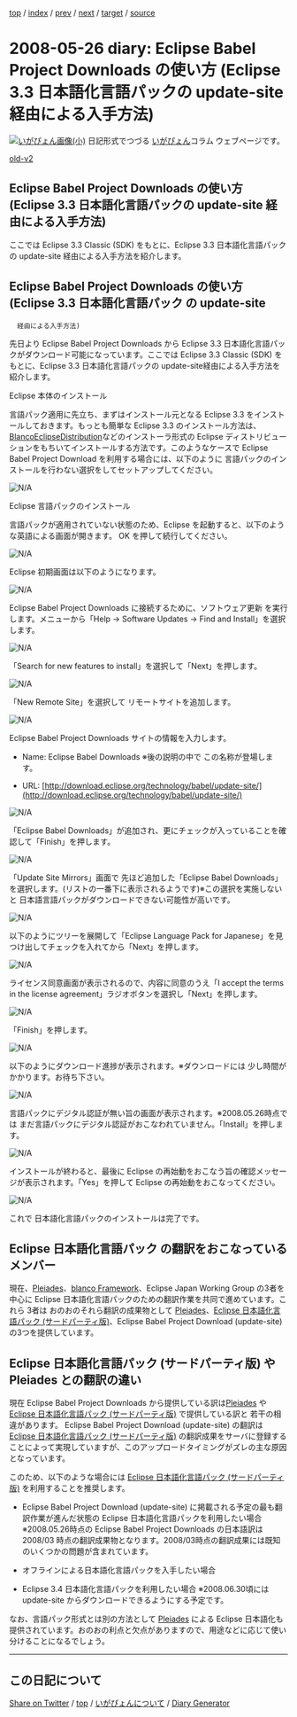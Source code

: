 [top](https://igapyon.github.io/diary/) 
 / [index](https://igapyon.github.io/diary/2008/index.html) 
 / [prev](https://igapyon.github.io/diary/2008/ig080522.html) 
 / [next](https://igapyon.github.io/diary/2008/ig080527.html) 
 / [target](https://igapyon.github.io/diary/2008/ig080526.html) 
 / [source](https://github.com/igapyon/diary/blob/gh-pages/2008/ig080526.html.src.md) 

2008-05-26 diary: Eclipse Babel Project Downloads の使い方 (Eclipse 3.3 日本語化言語パックの update-site 経由による入手方法)
=====================================================================================================
[![いがぴょん画像(小)](https://igapyon.github.io/diary/images/iga200306s.jpg "いがぴょん")](https://igapyon.github.io/diary/memo/memoigapyon.html) 日記形式でつづる [いがぴょん](https://igapyon.github.io/diary/memo/memoigapyon.html)コラム ウェブページです。

[old-v2](ig080526-orig.html)

## Eclipse Babel Project Downloads の使い方 (Eclipse 3.3 日本語化言語パックの update-site 経由による入手方法)

ここでは Eclipse 3.3 Classic (SDK) をもとに、Eclipse 3.3 日本語化言語パックの update-site 経由による入手方法を紹介します。


## Eclipse Babel Project Downloads の使い方 (Eclipse 3.3 日本語化言語パック の update-site
      経由による入手方法)

先日より Eclipse Babel Project Downloads から Eclipse 3.3 日本語化言語パックがダウンロード可能になっています。ここでは Eclipse 3.3 Classic (SDK) をもとに、Eclipse 3.3 日本語化言語パックの update-site経由による入手方法を紹介します。

Eclipse 本体のインストール

言語パック適用に先立ち、まずはインストール元となる Eclipse 3.3 をインストールしておきます。もっとも簡単な Eclipse 3.3 のインストール方法は、[BlancoEclipseDistribution](http://www.igapyon.jp/blanco/blancoeclipsedistribution.html)などのインストーラ形式の Eclipse ディストリビューションをもちいてインストールする方法です。このようなケースで Eclipse Babel Project Download を利用する場合には、以下のように 言語パックのインストールを行わない選択をしてセットアップしてください。

![N/A](http://www.igapyon.jp/igapyon/image/diary/2008/20080526EclipseBabelSetup001.png)

Eclipse 言語パックのインストール

言語パックが適用されていない状態のため、Eclipse を起動すると、以下のような英語による画面が開きます。
OK を押して続行してください。

![N/A](http://www.igapyon.jp/igapyon/image/diary/2008/20080526EclipseBabelSetup011.png)

Eclipse 初期画面は以下のようになります。

![N/A](http://www.igapyon.jp/igapyon/image/diary/2008/20080526EclipseBabelSetup012.png)

Eclipse Babel Project Downloads に接続するために、ソフトウェア更新 を実行します。メニューから「Help -> Software Updates -> Find and Install」を選択します。

![N/A](http://www.igapyon.jp/igapyon/image/diary/2008/20080526EclipseBabelSetup013.png)

「Search for new features to install」を選択して「Next」を押します。

![N/A](http://www.igapyon.jp/igapyon/image/diary/2008/20080526EclipseBabelSetup014.png)

「New Remote Site」を選択して リモートサイトを追加します。

![N/A](http://www.igapyon.jp/igapyon/image/diary/2008/20080526EclipseBabelSetup015.png)

Eclipse Babel Project Downloads サイトの情報を入力します。

* Name: Eclipse Babel Downloads
  ※後の説明の中で この名称が登場します。
  
* URL: [http://download.eclipse.org/technology/babel/update-site/](http://download.eclipse.org/technology/babel/update-site/)

![N/A](http://www.igapyon.jp/igapyon/image/diary/2008/20080526EclipseBabelSetup016.png)

「Eclipse Babel Downloads」が追加され、更にチェックが入っていることを確認して「Finish」を押します。

![N/A](http://www.igapyon.jp/igapyon/image/diary/2008/20080526EclipseBabelSetup017.png)

「Update Site Mirrors」画面で 先ほど追加した「Eclipse Babel Downloads」を選択します。(リストの一番下に表示されるようです)※この選択を実施しないと 日本語言語パックがダウンロードできない可能性が高いです。

![N/A](http://www.igapyon.jp/igapyon/image/diary/2008/20080526EclipseBabelSetup018.png)

以下のようにツリーを展開して「Eclipse Language Pack for Japanese」を見つけ出してチェックを入れてから「Next」を押します。

![N/A](http://www.igapyon.jp/igapyon/image/diary/2008/20080526EclipseBabelSetup019.png)

ライセンス同意画面が表示されるので、内容に同意のうえ「I accept the terms in the license agreement」ラジオボタンを選択し「Next」を押します。

![N/A](http://www.igapyon.jp/igapyon/image/diary/2008/20080526EclipseBabelSetup020.png)

「Finish」を押します。

![N/A](http://www.igapyon.jp/igapyon/image/diary/2008/20080526EclipseBabelSetup021.png)

以下のようにダウンロード進捗が表示されます。※ダウンロードには 少し時間がかかります。お待ち下さい。

![N/A](http://www.igapyon.jp/igapyon/image/diary/2008/20080526EclipseBabelSetup022.png)

言語パックにデジタル認証が無い旨の画面が表示されます。※2008.05.26時点では まだ言語パックにデジタル認証がおこなわれていません。「Install」を押します。

![N/A](http://www.igapyon.jp/igapyon/image/diary/2008/20080526EclipseBabelSetup023.png)

インストールが終わると、最後に Eclipse の再始動をおこなう旨の確認メッセージが表示されます。「Yes」を押して Eclipse の再始動をおこなってください。

![N/A](http://www.igapyon.jp/igapyon/image/diary/2008/20080526EclipseBabelSetup024.png)

これで 日本語化言語パックのインストールは完了です。

## Eclipse 日本語化言語パック の翻訳をおこなっているメンバー

現在、[Pleiades](http://mergedoc.sourceforge.jp/pleiades.html)、[blanco Framework](http://www.igapyon.jp/blanco/blanco.ja.html)、Eclipse Japan
Working Group の3者を中心に Eclipse 日本語化言語パックのための翻訳作業を共同で進めています。これら 3者は おのおのそれら翻訳の成果物として [Pleiades](http://mergedoc.sourceforge.jp/pleiades.html)、[Eclipse 日本語化言語パック (サードパーティ版)](http://www.igapyon.jp/blanco/nlpack/eclipse/)、Eclipse Babel Project Download (update-site) の3つを提供しています。

## Eclipse 日本語化言語パック (サードパーティ版) や Pleiades との翻訳の違い

現在 Eclipse Babel Project Downloads から提供している訳は[Pleiades](http://mergedoc.sourceforge.jp/pleiades.html) や[Eclipse 日本語化言語パック (サードパーティ版)](http://www.igapyon.jp/blanco/nlpack/eclipse/) で提供している訳と 若干の相違があります。
Eclipse Babel Project Download (update-site) の翻訳は [Eclipse 日本語化言語パック (サードパーティ版)](http://www.igapyon.jp/blanco/nlpack/eclipse/) の翻訳成果をサーバに登録することによって実現していますが、このアップロードタイミングがズレの主な原因となっています。

このため、以下のような場合には [Eclipse 日本語化言語パック (サードパーティ版)](http://www.igapyon.jp/blanco/nlpack/eclipse/) を利用することを推奨します。

* Eclipse Babel Project Download (update-site) に掲載される予定の最も翻訳作業が進んだ状態の Eclipse
  日本語化言語パックを利用したい場合
  ※2008.05.26時点の Eclipse Babel Project Downloads の日本語訳は 2008/03 時点の翻訳成果物となります。2008/03時点の翻訳成果には既知のいくつかの問題が含まれています。
  
* オフラインによる日本語化言語パックを入手したい場合
  
* Eclipse 3.4 日本語化言語パックを利用したい場合
  ※2008.06.30頃には update-site からダウンロードできるようにする予定です。

なお、言語パック形式とは別の方法として [Pleiades](http://mergedoc.sourceforge.jp/pleiades.html) による Eclipse 日本語化も提供されています。おのおの利点と欠点がありますので、用途などに応じて使い分けることになるでしょう。

----------------------------------------------------------------------------------------------------

## この日記について

[Share on Twitter](https://twitter.com/intent/tweet?hashtags=igapyon%2Cdiary%2C%E3%81%84%E3%81%8C%E3%81%B4%E3%82%87%E3%82%93&text=Eclipse+Babel+Project+Downloads+%E3%81%AE%E4%BD%BF%E3%81%84%E6%96%B9+%28Eclipse+3.3+%E6%97%A5%E6%9C%AC%E8%AA%9E%E5%8C%96%E8%A8%80%E8%AA%9E%E3%83%91%E3%83%83%E3%82%AF%E3%81%AE+update-site+%E7%B5%8C%E7%94%B1%E3%81%AB%E3%82%88%E3%82%8B%E5%85%A5%E6%89%8B%E6%96%B9%E6%B3%95%29&url=https%3A%2F%2Figapyon.github.io%2Fdiary%2F2008%2Fig080526.html) / [top](../index.html/) / [いがぴょんについて](https://igapyon.github.io/diary/memo/memoigapyon.html) / [Diary Generator](https://github.com/igapyon/igapyonv3)
